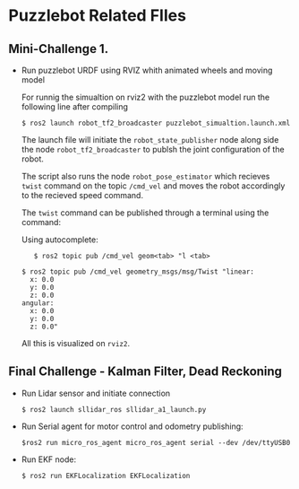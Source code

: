 # Puzzlebot Related FIles

## Mini-Challenge 1. 
- Run puzzlebot URDF using RVIZ whith animated wheels and moving model

  For runnig the simualtion on rviz2 with the puzzlebot model run the following line after compiling 
  ```console
  $ ros2 launch robot_tf2_broadcaster puzzlebot_simualtion.launch.xml
  ```
  
  The launch file will initiate the ```robot_state_publisher``` node along side the node ```robot_tf2_broadcaster``` to publsh the joint configuration of the robot.
  
  The script also runs the node ```robot_pose_estimator``` which recieves ```twist``` command on the topic ```/cmd_vel``` and moves the robot accordingly to the recieved speed command.

  The ```twist``` command can be published through a terminal using the command:
  
    Using autocomplete: 
    ```console
       $ ros2 topic pub /cmd_vel geom<tab> "l <tab>
    ```
  ```console
  $ ros2 topic pub /cmd_vel geometry_msgs/msg/Twist "linear:
    x: 0.0
    y: 0.0
    z: 0.0
  angular:
    x: 0.0
    y: 0.0
    z: 0.0" 

  ```
  All this is visualized on ```rviz2```.
  
## Final Challenge - Kalman Filter, Dead Reckoning
- Run Lidar sensor and initiate connection
  ```console
  $ ros2 launch sllidar_ros sllidar_a1_launch.py
  ```
- Run Serial agent for motor control and odometry publishing:
  ```console
  $ros2 run micro_ros_agent micro_ros_agent serial --dev /dev/ttyUSB0
  ```
- Run EKF node:
  ```console
  $ ros2 run EKFLocalization EKFLocalization
  ```
  
